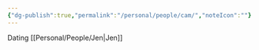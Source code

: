 ```yaml
---
{"dg-publish":true,"permalink":"/personal/people/cam/","noteIcon":""}
---
```


Dating [[Personal/People/Jen\|Jen]]